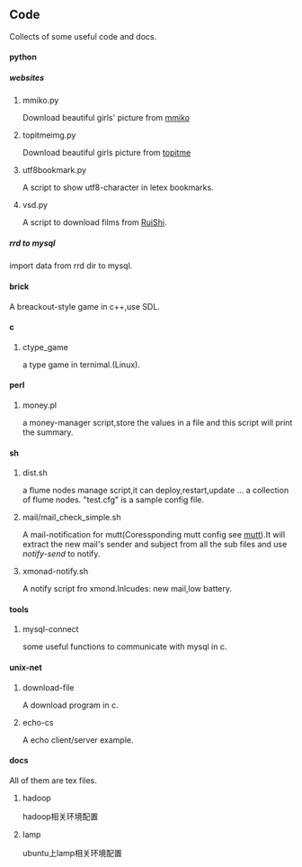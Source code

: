 
## Code ##
Collects of some useful code and docs.

#### python
##### websites
1. mmiko.py

    Download beautiful girls' picture from [mmiko](http://www.mmiko.com/)
2. topitmeimg.py

    Download beautiful girls picture from [topitme](http://www.topit.me)
3. utf8bookmark.py

    A script to show utf8-character in letex bookmarks.
4. vsd.py

    A script to download films from [RuiShi](http://v.sharein.us).

##### rrd to mysql
import data  from rrd dir to mysql.

#### brick
A breackout-style game in c++,use SDL.


#### c
1. ctype_game

    a type game in ternimal.(Linux).

#### perl
1. money.pl

    a money-manager script,store the values in a file and this script will print the summary.

#### sh
1. dist.sh
    
    a flume nodes manage script,it can deploy,restart,update ... a collection of flume nodes. "test.cfg" is a sample config file.

2. mail/mail_check_simple.sh

    A mail-notification for mutt(Coressponding mutt config see [mutt](https://github.com/hangyan/Config/tree/master/mail)).It will extract the new mail's sender and subject from all the sub files and use *notify-send* to notify.
    
3. xmonad-notify.sh
    
    A notify script fro xmond.Inlcudes: new mail,low battery.


#### tools
1. mysql-connect

    some useful functions to communicate with mysql in c.

#### unix-net
1. download-file

    A download program in c.

2. echo-cs
    
    A echo client/server example.

#### docs
All of them are tex files.

1. hadoop

    hadoop相关环境配置
2. lamp

    ubuntu上lamp相关环境配置

